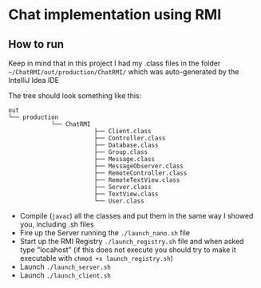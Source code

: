 # Chat implementation using RMI

## How to run

Keep in mind that in this project I had my .class files in the folder `~/ChatRMI/out/production/ChatRMI/`
which was auto-generated by the IntelliJ Idea IDE

The tree should look something like this:

    out
    └── production
                └── ChatRMI
                            ├── Client.class
                            ├── Controller.class
                            ├── Database.class
                            ├── Group.class
                            ├── Message.class
                            ├── MessageObserver.class
                            ├── RemoteController.class
                            ├── RemoteTextView.class
                            ├── Server.class
                            ├── TextView.class
                            └── User.class


- Compile (`javac`) all the classes and put them in the same way I showed you, including .sh files
- Fire up the Server running the `./launch_nano.sh` file
- Start up the RMI Registry `./launch_registry.sh` file and when asked type "locahost"
(if this does not execute you should try to make it executable with
`chmod +x launch_registry.sh`)
- Launch `./launch_server.sh`
- Launch `./launch_client.sh`

